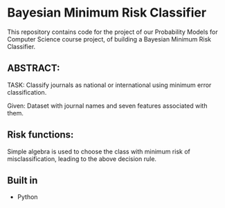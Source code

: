 # Bayesian Minimum Risk Classifier

This repository contains code for the project of our Probability Models for Computer Science course project, of building a Bayesian Minimum Risk Classifier. 


## ABSTRACT:

TASK: Classify journals as national or international using minimum error classification. 

Given: Dataset with journal names and seven features associated with them.  

## Risk functions:
		
Simple algebra is used to choose the class with minimum risk of misclassification, leading to the above decision rule.

## Built in

* Python


